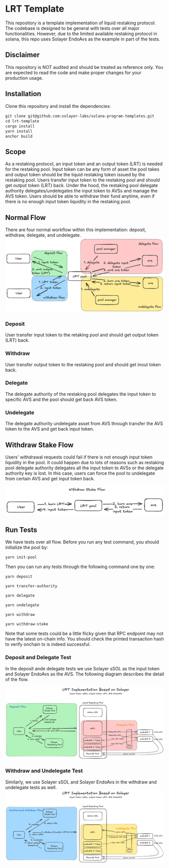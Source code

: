 # LRT Template

This repository is a template implementation of liquid restaking protocol. The codebase is designed to be general with tests over all major functionalities. However, due to the limited available restaking protocol in solana, this repo uses Solayer EndoAvs as the example in part of the tests.

## Disclaimer

This repository is NOT audited and should be treated as reference only. You are expected to read the code and make proper changes for your production usage.

## Installation

Clone this repository and install the dependencies:

```
git clone git@github.com:solayer-labs/solana-program-templates.git
cd lrt-template
cargo install
yarn install
anchor build
```

## Scope
As a restaking protocol, an input token and an output token (LRT) is needed for the restaking pool. Input token can be any form of asset the pool takes and output token should be the liquid restaking token issued by the restaking pool. Users transfer input token to the restaking pool and should get output token (LRT) back. Under the hood, the restaking pool delegate authority delegates/undelegates the input token to AVSs and manage the AVS token. Users should be able to withdraw their fund anytime, even if there is no enough input token liquidity in the restaking pool.

## Normal Flow
There are four normal workflow within this implementation: deposit, withdraw, delegate, and undelegate.
![Alt text](./normal_flow.png "Normal Flow")

### Deposit
User transfer input token to the retaking pool and should get output token (LRT) back.

### Withdraw
User transfer output token to the restaking pool and should get inout token back.

### Delegate
The delegate authority of the restaking pool delegates the input token to specific AVS and the pool should get back AVS token.

### Undelegate
The delegate authority undelegate asset from AVS through transfer the AVS token to the AVS and get back input token.

## Withdraw Stake Flow
Users' withdrawal requests could fail if there is not enough input token liquidity in the pool. It could happen due to lots of reasons such as restaking pool delegate authority delegates all the input token to AVSs or the delegate authority key is lost. In this case, users can force the pool to undelegate from certain AVS and get input token back.

![Alt text](./withdraw_stake_flow.png "Withdraw Stake Flow")

## Run Tests
We have tests over all flow. Before you run any test command, you should initialize the pool by:
```
yarn init-pool
```

Then you can run any tests through the following command one by one:
```
yarn deposit
```
```
yarn transfer-authority
```
```
yarn delegate
```
```
yarn undelegate
```
```
yarn withdraw
```
```
yarn withdraw-stake
```

Note that some tests could be a little flicky given that RPC endpoint may not have the latest on-chain info. You should check the printed transaction hash to verify onchain tx is indeed successful.

### Deposit and Delegate Test
In the deposit ande delegate tests we use Solayer sSOL as the input token and Solayer EndoAvs as the AVS. The following diagram describes the detail of the flow.

![Alt text](./solayer_deposit_delegate.png "Solayer Deposit and Delegate")

### Withdraw and Undelegate Test
Similarly, we use Solayer sSOL and Solayer EndoAvs in the withdraw and undelegate tests as well.
![Alt text](./solayer_withdraw_undelegate.png "Solayer Withdraw and Undelegate")
